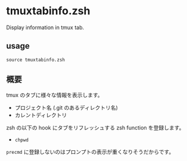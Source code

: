 # tmuxtabinfo.zsh
Display information in tmux tab.

## usage

`source tmuxtabinfo.zsh`

## 概要

tmux のタブに様々な情報を表示します。

* プロジェクト名 (.git のあるディレクトリ名)
* カレントディレクトリ

zsh の以下の hook にタブをリフレッシュする zsh function を登録します。

* `chpwd`

`precmd` に登録しないのはプロンプトの表示が重くなりそうだからです。
